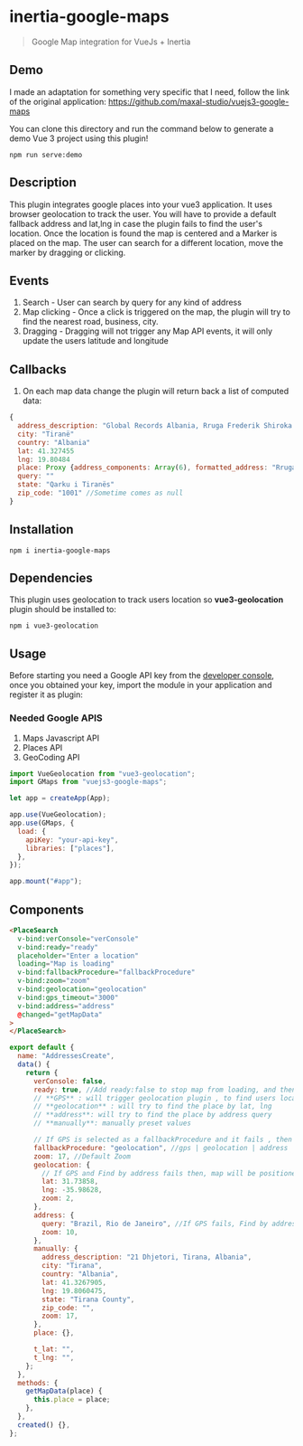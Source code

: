 # inertia-google-maps

> Google Map integration for VueJs + Inertia

## Demo
I made an adaptation for something very specific that I need, follow the link of the original application:
https://github.com/maxal-studio/vuejs3-google-maps



You can clone this directory and run the command below to generate a demo Vue 3 project using this plugin!
```
npm run serve:demo
```

## Description
This plugin integrates google places into your vue3 application. It uses browser geolocation to track the user. You will have to provide a default fallback address and lat,lng in case the plugin fails to find the user's location. Once the location is found the map is centered and a Marker is placed on the map. The user can search for a different location, move the marker by dragging or clicking.

## Events
1. Search - User can search by query for any kind of address
2. Map clicking - Once a click is triggered on the map, the plugin will try to find the nearest road, business, city.
3. Dragging - Dragging will not trigger any Map API events, it will only update the users latitude and longitude

## Callbacks
1. On each map data change the plugin will return back a list of computed data:

```js
{
  address_description: "Global Records Albania, Rruga Frederik Shiroka 3, Tiranë, Albania"
  city: "Tiranë"
  country: "Albania"
  lat: 41.327455
  lng: 19.80484
  place: Proxy {address_components: Array(6), formatted_address: "Rruga Frederik Shiroka 3, Tiranë, Albania", geometry: {…}, name: "Global Records Albania", html_attributions: Array(0), …} //Google Maps API place object
  query: ""
  state: "Qarku i Tiranës"
  zip_code: "1001" //Sometime comes as null
}
```
   
## Installation

```
npm i inertia-google-maps
```

## Dependencies

This plugin uses geolocation to track users location so **vue3-geolocation** plugin should be installed to:
```
npm i vue3-geolocation
```

## Usage

Before starting you need a Google API key from the [developer console](http://console.developers.google.com/), once you obtained your key, import the module in your application and register it as plugin:

### Needed Google APIS

1. Maps Javascript API
2. Places API
3. GeoCoding API

```js
import VueGeolocation from "vue3-geolocation";
import GMaps from "vuejs3-google-maps";

let app = createApp(App);

app.use(VueGeolocation);
app.use(GMaps, {
  load: {
    apiKey: "your-api-key",
    libraries: ["places"],
  },
});

app.mount("#app");
```

## Components

```html
<PlaceSearch
  v-bind:verConsole="verConsole"
  v-bind:ready="ready"
  placeholder="Enter a location"
  loading="Map is loading"
  v-bind:fallbackProcedure="fallbackProcedure"
  v-bind:zoom="zoom"
  v-bind:geolocation="geolocation"
  v-bind:gps_timeout="3000"
  v-bind:address="address"
  @changed="getMapData"
>
</PlaceSearch>
```

```js
export default {
  name: "AddressesCreate",
  data() {
    return {
      verConsole: false,
      ready: true, //Add ready:false to stop map from loading, and then when changed to true map will auto load
      // **GPS** : will trigger geolocation plugin , to find users location by GPS
      // **geolocation** : will try to find the place by lat, lng
      // **address**: will try to find the place by address query
      // **manually**: manually preset values

      // If GPS is selected as a fallbackProcedure and it fails , then address fallback is triggered and if address fails geolocation is triggered
      fallbackProcedure: "geolocation", //gps | geolocation | address | manually
      zoom: 17, //Default Zoom
      geolocation: {
        // If GPS and Find by address fails then, map will be positioned by a default geolocation
        lat: 31.73858,
        lng: -35.98628,
        zoom: 2,
      },
      address: {
        query: "Brazil, Rio de Janeiro", //If GPS fails, Find by address is triggered
        zoom: 10,
      },
      manually: {
        address_description: "21 Dhjetori, Tirana, Albania",
        city: "Tirana",
        country: "Albania",
        lat: 41.3267905,
        lng: 19.8060475,
        state: "Tirana County",
        zip_code: "",
        zoom: 17,
      },
      place: {},

      t_lat: "",
      t_lng: "",
    };
  },
  methods: {
    getMapData(place) {
      this.place = place;
    },
  },
  created() {},
};
```

